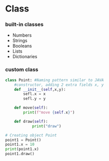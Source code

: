 # Class #
### built-in classes ### 
* Numbers
* Strings 
* Booleans
* Lists
* Dictionaries

### custom class ### 
```python
class Point: #Naming pattern similar to JAVA 
    #constructor, adding 2 extra fields x, y
    def __init__(self,x,y):
        sefl.x = x
        sefl.y = y 

    def move(self):
        print(f"move {self.x}")

    def draw(self):
            print("draw")    

# Creating object Point
point1 = Point()
point1.x = 10
print(point1.x)
point1.draw()
```